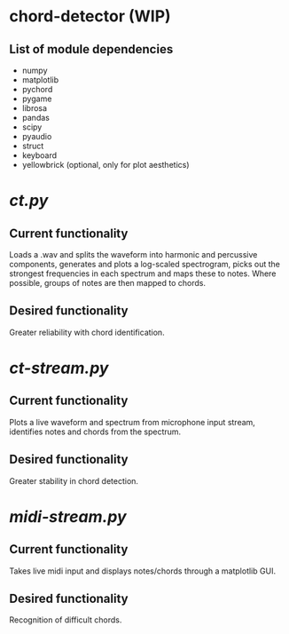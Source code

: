 # chord-detector (WIP)

## List of module dependencies
- numpy
- matplotlib
- pychord
- pygame
- librosa
- pandas
- scipy
- pyaudio
- struct
- keyboard
- yellowbrick (optional, only for plot aesthetics)


# _ct.py_

## Current functionality
Loads a .wav and splits the waveform into harmonic and percussive components, generates and plots a log-scaled spectrogram, picks out the strongest frequencies in each spectrum and maps these to notes. Where possible, groups of notes are then mapped to chords.

## Desired functionality
Greater reliability with chord identification.

# _ct-stream.py_

## Current functionality
Plots a live waveform and spectrum from microphone input stream, identifies notes and chords from the spectrum.

## Desired functionality
Greater stability in chord detection.

# _midi-stream.py_

## Current functionality
Takes live midi input and displays notes/chords through a matplotlib GUI.

## Desired functionality
Recognition of difficult chords.

